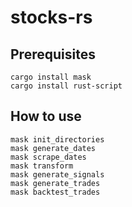 # stocks-rs

## Prerequisites

```shell
cargo install mask
cargo install rust-script
```

## How to use

```shell
mask init_directories
mask generate_dates
mask scrape_dates
mask transform
mask generate_signals
mask generate_trades
mask backtest_trades
```
